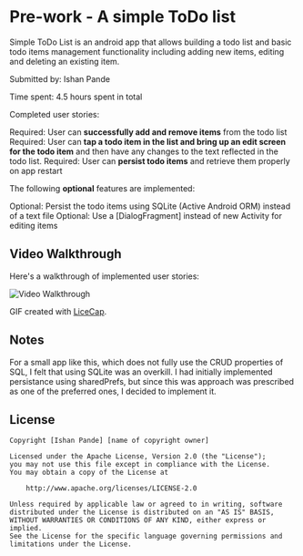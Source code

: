 # Pre-work - A simple ToDo list

Simple ToDo List is an android app that allows building a todo list and basic todo items 
management functionality including adding new items, editing and deleting an existing item.

Submitted by: Ishan Pande

Time spent: 4.5 hours spent in total

Completed user stories:

 Required: User can **successfully add and remove items** from the todo list
 Required: User can **tap a todo item in the list and bring up an edit screen for the todo 
 			item** and then have any changes to the text reflected in the todo list.
 Required: User can **persist todo items** and retrieve them properly on app restart

The following **optional** features are implemented:

 Optional: Persist the todo items using SQLite (Active Android ORM) instead of a text file
 Optional: Use a [DialogFragment] instead of new Activity for editing items

## Video Walkthrough 

Here's a walkthrough of implemented user stories:

<img src='http://i.imgur.com/hZRYfCh.gif?1' title='Video Walkthrough' width='' alt='Video Walkthrough' />

GIF created with [LiceCap](http://www.cockos.com/licecap/).

## Notes
For a small app like this, which does not fully use the CRUD properties of SQL,
I felt that using SQLite was an overkill. I had initially implemented persistance using
sharedPrefs, but since this was approach was prescribed as one of the preferred ones,
I decided to implement it.


## License

    Copyright [Ishan Pande] [name of copyright owner]

    Licensed under the Apache License, Version 2.0 (the "License");
    you may not use this file except in compliance with the License.
    You may obtain a copy of the License at

        http://www.apache.org/licenses/LICENSE-2.0

    Unless required by applicable law or agreed to in writing, software
    distributed under the License is distributed on an "AS IS" BASIS,
    WITHOUT WARRANTIES OR CONDITIONS OF ANY KIND, either express or implied.
    See the License for the specific language governing permissions and
    limitations under the License.
